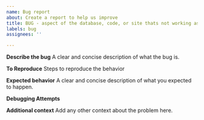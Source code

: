 ```yaml
---
name: Bug report
about: Create a report to help us improve
title: BUG - aspect of the database, code, or site thats not working as expected
labels: bug
assignees: ''

---
```


**Describe the bug**
A clear and concise description of what the bug is.

**To Reproduce**
Steps to reproduce the behavior

**Expected behavior**
A clear and concise description of what you expected to happen.

**Debugging Attempts**


**Additional context**
Add any other context about the problem here.
